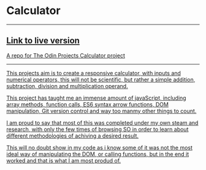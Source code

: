 # Calculator
<hr>
<h2><a href= "https://venexcon.github.io/Calculator/"> Link to live version</h2> 
A repo for The Odin Projects Calculator project 
<hr> 

<p> This projects aim is to create a responsive calculator, with inputs and numerical operators, this will not be scientific, but rather a simple addition, subtraction, division and multiplication operand. </p>


<p>This project has taught me an immense amount of javaScript, including array methods, function calls, ES6 syntax arrow functions, DOM manipulation, Git version control and way too manmy other things to count. </p>

<p>I am proud to say that most of this was completed under my own steam and research, with only the few times of browsing SO in order to learn about different methodologies of achiving a desired result. </p>

<p> This will no doubt show in my code as i know some of it was not the most ideal way of manipulating the DOM, or calling functions, but in the end it worked and that is what I am most produd of. </P>

